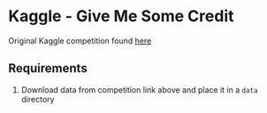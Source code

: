 # Kaggle - Give Me Some Credit
Original Kaggle competition found [here][1]

## Requirements

1. Download data from competition link above and place it in a `data` directory


[1]: https://www.kaggle.com/c/GiveMeSomeCredit